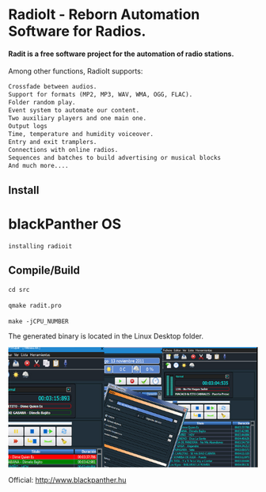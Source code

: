 RadioIt - Reborn Automation Software for Radios.
===============================================

#### Radit is a free software project for the automation of radio stations.

Among other functions, RadioIt supports:

    Crossfade between audios.
    Support for formats (MP2, MP3, WAV, WMA, OGG, FLAC).
    Folder random play.
    Event system to automate our content.
    Two auxiliary players and one main one.
    Output logs
    Time, temperature and humidity voiceover.
    Entry and exit tramplers.
    Connections with online radios.
    Sequences and batches to build advertising or musical blocks
    And much more....

## Install

blackPanther OS
================
    installing radioit


## Compile/Build

    cd src

    qmake radit.pro

    make -jCPU_NUMBER

The generated binary is located in the Linux Desktop folder.

![RadioIt-2](https://raw.githubusercontent.com/blackPantherOS/radioit/master/screenshots/radit-footer.jpg "RadioIt-2")

Official: http://www.blackpanther.hu



